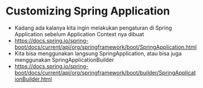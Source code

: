 # Customizing Spring Application
* Kadang ada kalanya kita ingin melakukan pengaturan di Spring Application sebelum Application Context nya dibuat
* https://docs.spring.io/spring-boot/docs/current/api/org/springframework/boot/SpringApplication.html 
* Kita bisa menggunakan langsung SpringApplication, atau bisa juga menggunakan SpringApplicationBuilder
* https://docs.spring.io/spring-boot/docs/current/api/org/springframework/boot/builder/SpringApplicationBuilder.html 

